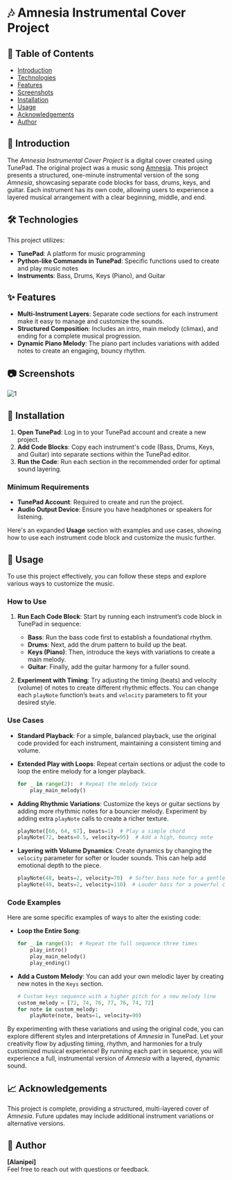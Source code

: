 # 🎶 Amnesia Instrumental Cover Project

## 📖 Table of Contents
* [Introduction](#-introduction)
* [Technologies](#-technologies)
* [Features](#-features)
* [Screenshots](#-screenshots)
* [Installation](#-installation)
* [Usage](#-usage)
* [Acknowledgements](#-acknowledgements)
* [Author](#-author)

## 🎯 Introduction
The *Amnesia Instrumental Cover Project* is a digital cover created using TunePad. The original project was a music song [Amnesia](https://open.spotify.com/track/6C75L2so9Pp8dtO1TAEeRR ). This project presents a structured, one-minute instrumental version of the song *Amnesia*, showcasing separate code blocks for bass, drums, keys, and guitar. Each instrument has its own code, allowing users to experience a layered musical arrangement with a clear beginning, middle, and end.

## 🛠 Technologies
This project utilizes:
* **TunePad**: A platform for music programming
* **Python-like Commands in TunePad**: Specific functions used to create and play music notes
* **Instruments**: Bass, Drums, Keys (Piano), and Guitar

## ✨ Features
- **Multi-Instrument Layers**: Separate code sections for each instrument make it easy to manage and customize the sounds.
- **Structured Composition**: Includes an intro, main melody (climax), and ending for a complete musical progression.
- **Dynamic Piano Melody**: The piano part includes variations with added notes to create an engaging, bouncy rhythm.

## 📷 Screenshots
![1](https://github.com/user-attachments/assets/9a6ae7bf-3f9c-4384-9a73-06c29476997a)

## 🚀 Installation
1. **Open TunePad**: Log in to your TunePad account and create a new project.
2. **Add Code Blocks**: Copy each instrument's code (Bass, Drums, Keys, and Guitar) into separate sections within the TunePad editor.
3. **Run the Code**: Run each section in the recommended order for optimal sound layering.

### Minimum Requirements
- **TunePad Account**: Required to create and run the project.
- **Audio Output Device**: Ensure you have headphones or speakers for listening.

Here's an expanded **Usage** section with examples and use cases, showing how to use each instrument code block and customize the music further.

## 🎼 Usage
To use this project effectively, you can follow these steps and explore various ways to customize the music.

### How to Use
1. **Run Each Code Block**: Start by running each instrument’s code block in TunePad in sequence:
   - **Bass**: Run the bass code first to establish a foundational rhythm.
   - **Drums**: Next, add the drum pattern to build up the beat.
   - **Keys (Piano)**: Then, introduce the keys with variations to create a main melody.
   - **Guitar**: Finally, add the guitar harmony for a fuller sound.

2. **Experiment with Timing**: Try adjusting the timing (beats) and velocity (volume) of notes to create different rhythmic effects. You can change each `playNote` function’s `beats` and `velocity` parameters to fit your desired style.

### Use Cases
- **Standard Playback**: For a simple, balanced playback, use the original code provided for each instrument, maintaining a consistent timing and volume.
- **Extended Play with Loops**: Repeat certain sections or adjust the code to loop the entire melody for a longer playback.
  
    ```python
    for _ in range(2):  # Repeat the melody twice
        play_main_melody()
    ```

- **Adding Rhythmic Variations**: Customize the keys or guitar sections by adding more rhythmic notes for a bouncier melody. Experiment by adding extra `playNote` calls to create a richer texture.

    ```python
    playNote([60, 64, 67], beats=1)  # Play a simple chord
    playNote(72, beats=0.5, velocity=95)  # Add a high, bouncy note
    ```

- **Layering with Volume Dynamics**: Create dynamics by changing the `velocity` parameter for softer or louder sounds. This can help add emotional depth to the piece.
  
    ```python
    playNote(48, beats=2, velocity=70)  # Softer bass note for a gentle intro
    playNote(48, beats=2, velocity=110)  # Louder bass for a powerful climax
    ```

### Code Examples
Here are some specific examples of ways to alter the existing code:

- **Loop the Entire Song**:
  
    ```python
    for _ in range(3):  # Repeat the full sequence three times
        play_intro()
        play_main_melody()
        play_ending()
    ```

- **Add a Custom Melody**:
    You can add your own melodic layer by creating new notes in the `Keys` section.
  
    ```python
    # Custom keys sequence with a higher pitch for a new melody line
    custom_melody = [72, 74, 76, 77, 76, 74, 72]
    for note in custom_melody:
        playNote(note, beats=1, velocity=90)
    ```

By experimenting with these variations and using the original code, you can explore different styles and interpretations of *Amnesia* in TunePad. Let your creativity flow by adjusting timing, rhythm, and harmonies for a truly customized musical experience!
By running each part in sequence, you will experience a full, instrumental version of *Amnesia* with a layered, dynamic sound.

## 📈 Acknowledgements
This project is complete, providing a structured, multi-layered cover of *Amnesia*. Future updates may include additional instrument variations or alternative versions.

## 👤 Author
**[Alanipei]**  
Feel free to reach out with questions or feedback.
